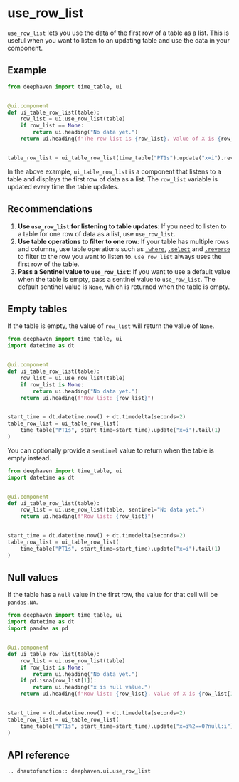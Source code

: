 # use_row_list

`use_row_list` lets you use the data of the first row of a table as a list. This is useful when you want to listen to an updating table and use the data in your component.

## Example

```python
from deephaven import time_table, ui


@ui.component
def ui_table_row_list(table):
    row_list = ui.use_row_list(table)
    if row_list == None:
        return ui.heading("No data yet.")
    return ui.heading(f"The row list is {row_list}. Value of X is {row_list[1]}.")


table_row_list = ui_table_row_list(time_table("PT1s").update("x=i").reverse())
```

In the above example, `ui_table_row_list` is a component that listens to a table and displays the first row of data as a list. The `row_list` variable is updated every time the table updates.

## Recommendations

1. **Use `use_row_list` for listening to table updates**: If you need to listen to a table for one row of data as a list, use `use_row_list`.
2. **Use table operations to filter to one row**: If your table has multiple rows and columns, use table operations such as [`.where`](/core/docs/reference/table-operations/filter/where/), [`.select`](/core/docs/reference/table-operations/select/) and [`.reverse`](/core/docs/reference/table-operations/sort/reverse/) to filter to the row you want to listen to. `use_row_list` always uses the first row of the table.
3. **Pass a Sentinel value to `use_row_list`**: If you want to use a default value when the table is empty, pass a sentinel value to `use_row_list`. The default sentinel value is `None`, which is returned when the table is empty.

## Empty tables

If the table is empty, the value of `row_list` will return the value of `None`.

```python
from deephaven import time_table, ui
import datetime as dt


@ui.component
def ui_table_row_list(table):
    row_list = ui.use_row_list(table)
    if row_list is None:
        return ui.heading("No data yet.")
    return ui.heading(f"Row list: {row_list}")


start_time = dt.datetime.now() + dt.timedelta(seconds=2)
table_row_list = ui_table_row_list(
    time_table("PT1s", start_time=start_time).update("x=i").tail(1)
)
```

You can optionally provide a `sentinel` value to return when the table is empty instead.

```python
from deephaven import time_table, ui
import datetime as dt


@ui.component
def ui_table_row_list(table):
    row_list = ui.use_row_list(table, sentinel="No data yet.")
    return ui.heading(f"Row list: {row_list}")


start_time = dt.datetime.now() + dt.timedelta(seconds=2)
table_row_list = ui_table_row_list(
    time_table("PT1s", start_time=start_time).update("x=i").tail(1)
)
```

## Null values

If the table has a `null` value in the first row, the value for that cell will be `pandas.NA`.

```python
from deephaven import time_table, ui
import datetime as dt
import pandas as pd


@ui.component
def ui_table_row_list(table):
    row_list = ui.use_row_list(table)
    if row_list is None:
        return ui.heading("No data yet.")
    if pd.isna(row_list[1]):
        return ui.heading("x is null value.")
    return ui.heading(f"Row list: {row_list}. Value of X is {row_list[1]}")


start_time = dt.datetime.now() + dt.timedelta(seconds=2)
table_row_list = ui_table_row_list(
    time_table("PT1s", start_time=start_time).update("x=i%2==0?null:i").tail(1)
)
```

## API reference

```{eval-rst}
.. dhautofunction:: deephaven.ui.use_row_list
```
